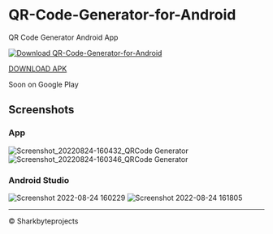 # QR-Code-Generator-for-Android
QR Code Generator Android App

[![Download QR-Code-Generator-for-Android](https://a.fsdn.com/con/app/sf-download-button)](https://sourceforge.net/projects/qr-code-generator-for-android/files/latest/download)

[DOWNLOAD APK](https://github.com/Sharkbyteprojects/QR-Code-Generator-for-Android/releases/download/v2.1/qrcode.generator.apk)

Soon on Google Play


## Screenshots

### App

![Screenshot_20220824-160432_QRCode Generator](https://user-images.githubusercontent.com/40953479/186441694-2d727112-6cad-443d-8d0a-865a9254144d.jpg)
![Screenshot_20220824-160346_QRCode Generator](https://user-images.githubusercontent.com/40953479/186441708-1a18b813-2c0e-4a3a-ad62-d0c19356a039.jpg)

### Android Studio


![Screenshot 2022-08-24 160229](https://user-images.githubusercontent.com/40953479/186441779-f6fb3be4-5fe6-4763-8873-ca790f271567.png)
![Screenshot 2022-08-24 161805](https://user-images.githubusercontent.com/40953479/186442381-bbf86206-8ceb-4998-91f1-fc93a208f0be.png)

---

&copy; Sharkbyteprojects
